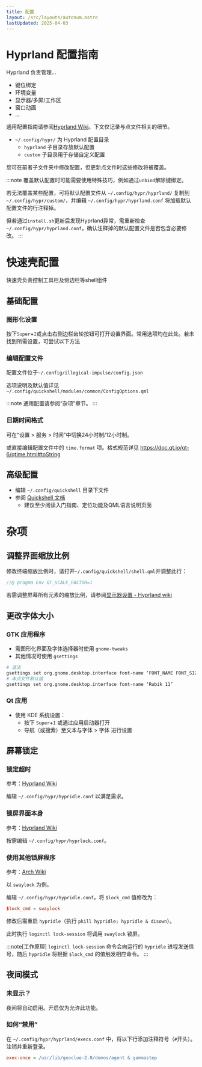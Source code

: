 ```yaml
---
title: 配置
layout: /src/layouts/autonum.astro
lastUpdated: 2025-04-03
---
```



# Hyprland 配置指南

Hyprland 负责管理...
- 键位绑定
- 环境变量
- 显示器/多屏/工作区
- 窗口动画
- ...

通用配置指南请参阅[Hyprland Wiki](https://wiki.hyprland.org/)。下文仅记录与点文件相关的细节。

- `~/.config/hypr/` 为 Hyprland 配置目录
  - `hyprland` 子目录存放默认配置
  - `custom` 子目录用于存储自定义配置

您可在前者子文件夹中修改配置，但更新点文件时这些修改将被覆盖。

:::note
覆盖默认配置时可能需要使用特殊技巧，例如通过`unbind`解除键绑定。

若无法覆盖某些配置，可将默认配置文件从 `~/.config/hypr/hyprland/` 复制到 `~/.config/hypr/custom/`，并编辑 `~/.config/hypr/hyprland.conf` 将加载默认配置文件的行注释掉。

但若通过`install.sh`更新后发现Hyprland异常，需重新检查`~/.config/hypr/hyprland.conf`，确认注释掉的默认配置文件是否包含必要修改。
:::

# 快速壳配置

快速壳负责控制工具栏及侧边栏等shell组件

## 基础配置

### 图形化设置

按下`Super`+`I`或点击右侧边栏齿轮按钮可打开设置界面。常用选项均在此处。若未找到所需设置，可尝试以下方法

### 编辑配置文件

配置文件位于`~/.config/illogical-impulse/config.json`

选项说明及默认值详见 `~/.config/quickshell/modules/common/ConfigOptions.qml`

:::note
通用配置请参阅“杂项”章节。
:::
### 日期时间格式

可在“设置 > 服务 > 时间”中切换24小时制/12小时制。

或直接编辑配置文件中的 `time.format` 项。格式规范详见 https://doc.qt.io/qt-6/qtime.html#toString

## 高级配置

- 编辑 `~/.config/quickshell` 目录下文件
- 参阅 [Quickshell 文档](https://quickshell.outfoxxed.me/docs/types/)
  - 建议至少阅读入门指南、定位功能及QML语言说明页面

# 杂项

## 调整界面缩放比例

修改终端缩放比例时，请打开`~/.config/quickshell/shell.qml`并调整此行：
```qml
//@ pragma Env QT_SCALE_FACTOR=1
```

若需调整屏幕所有元素的缩放比例，请参阅[显示器设置 - Hyprland wiki](https://wiki.hypr.land/Configuring/Monitors/)

## 更改字体大小

### GTK 应用程序

- 需图形化界面及字体选择器时使用 `gnome-tweaks`
- 其他情况可使用 `gsettings`
```bash
# 语法
gsettings set org.gnome.desktop.interface font-name ‘FONT_NAME FONT_SIZE’
# 本点文件默认值
gsettings set org.gnome.desktop.interface font-name ‘Rubik 11’
```

### Qt 应用
- 使用 KDE 系统设置： 
  - 按下 `Super`+`I` 或通过应用启动器打开
  - 导航（或搜索）至文本与字体 > 字体 进行设置

## 屏幕锁定

### 锁定超时

参考：[Hyprland Wiki](https://wiki.hyprland.org/Hypr-Ecosystem/hypridle/)

编辑 `~/.config/hypr/hypridle.conf` 以满足需求。

### 锁屏界面本身
参考：[Hyprland Wiki](https://wiki.hyprland.org/Hypr-Ecosystem/hyprlock/)

按需编辑 `~/.config/hypr/hyprlock.conf`。

### 使用其他锁屏程序
参考：[Arch Wiki](https://wiki.archlinux.org/title/Session_lock)

以 `swaylock` 为例。

编辑 `~/.config/hypr/hypridle.conf`，将 `$lock_cmd` 值修改为：
```conf
$lock_cmd = swaylock
```

修改后需重启 `hypridle`（执行 `pkill hypridle; hypridle & disown`）。

此时执行 `loginctl lock-session` 将调用 `swaylock` 锁屏。

:::note[工作原理]
`loginctl lock-session` 命令会向运行的 `hypridle` 进程发送信号，随后 `hypridle` 将根据 `$lock_cmd` 的值触发相应命令。
:::

<!-- ## Cloudflare WARP
- 可能帮助您绕过 ISP 限制并提升网速
- 若已安装，右侧边栏将出现WARP开关按钮
- 安装Cloudflare WARP请执行：`yay -S cloudflare-warp-bin && sudo systemctl enable warp-svc --now`
-->

## 夜间模式

### 未显示？

夜间将自动启用。开启仅为允许此功能。

### 如何“禁用”

在 `~/.config/hypr/hyprland/execs.conf` 中，将以下行添加注释符号（`#`开头）。注销并重新登录。

```ini
exec-once = /usr/lib/geoclue-2.0/demos/agent & gammastep
```
